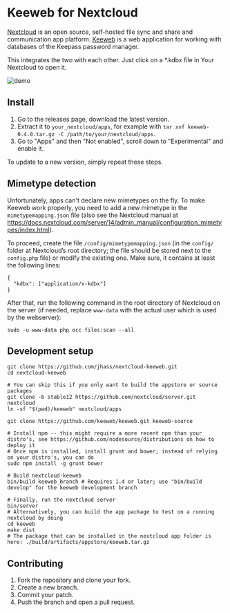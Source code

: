 # Keeweb for Nextcloud

[Nextcloud](https://nextcloud.com/) is an open source, self-hosted file sync and share and communication app platform.
[Keeweb](https://keeweb.info/) is a web application for working with databases of the Keepass password manager.

This integrates the two with each other. Just click on a \*.kdbx file in Your Nextcloud to open it.

![demo](https://cloud.aeshna.de/u/mrzyx/keeweb.gif)

## Install

1. Go to the releases page, download the latest version.
1. Extract it to `your_nextcloud/apps`, for example with `tar xvf keeweb-0.4.0.tar.gz -C /path/to/your/nextcloud/apps`.
1. Go to "Apps" and then "Not enabled", scroll down to "Experimental" and enable it.

To update to a new version, simply repeat these steps.

## Mimetype detection

Unfortunately, apps can't declare new mimetypes on the fly. To make
Keeweb work properly, you need to add a new mimetype in the
`mimetypemapping.json` file (also see the Nextcloud manual at
https://docs.nextcloud.com/server/14/admin_manual/configuration_mimetypes/index.html).

To proceed, create the file `/config/mimetypemapping.json` (in the `config/` folder at
Nextcloud’s root directory; the file should be stored next to the `config.php`
file) or modify the existing one. Make sure, it contains at least the following
lines:

```
{
  "kdbx": ["application/x-kdbx"]
}
```

After that, run the following command in the root directory of Nextcloud on the server
(if needed, replace `www-data` with the actual user which is used by the webserver):

    sudo -u www-data php occ files:scan --all

## Development setup

```
git clone https://github.com/jhass/nextcloud-keeweb.git
cd nextcloud-keeweb

# You can skip this if you only want to build the appstore or source packages
git clone -b stable12 https://github.com/nextcloud/server.git nextcloud
ln -sf "$(pwd)/keeweb" nextcloud/apps

git clone https://github.com/keeweb/keeweb.git keeweb-source

# Install npm -- this might require a more recent npm than your distro's, see https://github.com/nodesource/distributions on how to deploy it
# Once npm is installed, install grunt and bower; instead of relying on your distro's, you can do
sudo npm install -g grunt bower

# Build nextcloud-keeweb
bin/build keeweb_branch # Requires 1.4 or later; use "bin/build develop" for the keeweb development branch

# Finally, run the nextcloud server
bin/server
# Alternatively, you can build the app package to test on a running nextcloud by doing
cd keeweb
make dist
# The package that can be installed in the nextcloud app folder is here: ./build/artifacts/appstore/keeweb.tar.gz
```

## Contributing

1. Fork the repository and clone your fork.
1. Create a new branch.
1. Commit your patch.
1. Push the branch and open a pull request.
